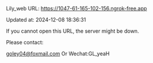 Lily_web URL: https://1047-61-165-102-156.ngrok-free.app

Updated at: 2024-12-08 18:36:31

If you cannot open this URL, the server might be down.

Please contact: 

goley04@foxmail.com Or Wechat:GL_yeaH